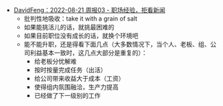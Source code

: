 - [DavidFeng：2022-08-21 周报03 - 职场经验，拒看新闻](https://davidfeng.us/zh-cn/2022-08-21-weekly/)
	- 批判性地吸收：take it with a grain of salt
	- 如果能挑活儿的话，就挑最困难的
	- 如果目前职位没有成长的话，就换个环境吧
	- 能不能升职，还是得看下面几点（大多数情况下，当个人、老板、组、公司利益基本一致时，这几点大部分是重复的）：
		- 给老板分忧解难
		- 按时按量完成任务（出活）
		- 给公司带来收益大于成本（工资）
		- 使得组内氛围融洽，生产力提高
		- 已经做了下一级别的工作